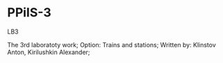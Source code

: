# PPiIS-3
LB3

The 3rd laboratoty work; 
Option: Trains and stations; 
Written by: Klinstov Anton, Kirilushkin Alexander;
